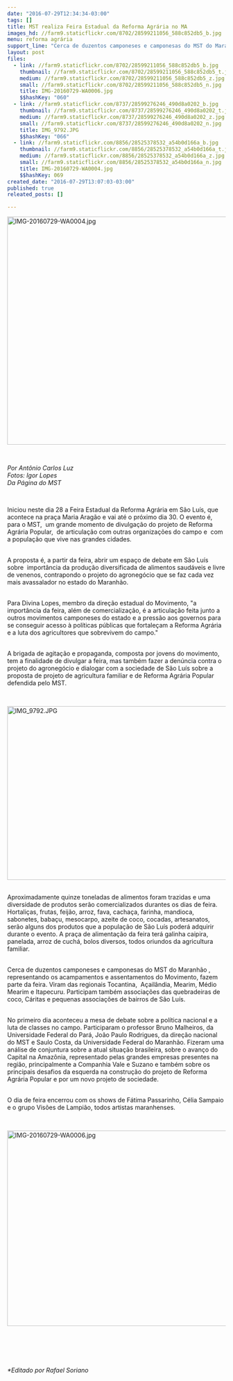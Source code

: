 ```yaml
---
date: "2016-07-29T12:34:34-03:00"
tags: []
title: MST realiza Feira Estadual da Reforma Agrária no MA
images_hd: //farm9.staticflickr.com/8702/28599211056_588c852db5_b.jpg
menu: reforma agrária
support_line: "Cerca de duzentos camponeses e camponesas do MST do Maranhão , representando os acampamentos e assentamentos do Movimento, fazem parte da feira."
layout: post
files:
  - link: //farm9.staticflickr.com/8702/28599211056_588c852db5_b.jpg
    thumbnail: //farm9.staticflickr.com/8702/28599211056_588c852db5_t.jpg
    medium: //farm9.staticflickr.com/8702/28599211056_588c852db5_z.jpg
    small: //farm9.staticflickr.com/8702/28599211056_588c852db5_n.jpg
    title: IMG-20160729-WA0006.jpg
    $$hashKey: "060"
  - link: //farm9.staticflickr.com/8737/28599276246_490d8a0202_b.jpg
    thumbnail: //farm9.staticflickr.com/8737/28599276246_490d8a0202_t.jpg
    medium: //farm9.staticflickr.com/8737/28599276246_490d8a0202_z.jpg
    small: //farm9.staticflickr.com/8737/28599276246_490d8a0202_n.jpg
    title: IMG_9792.JPG
    $$hashKey: "066"
  - link: //farm9.staticflickr.com/8856/28525378532_a54b0d166a_b.jpg
    thumbnail: //farm9.staticflickr.com/8856/28525378532_a54b0d166a_t.jpg
    medium: //farm9.staticflickr.com/8856/28525378532_a54b0d166a_z.jpg
    small: //farm9.staticflickr.com/8856/28525378532_a54b0d166a_n.jpg
    title: IMG-20160729-WA0004.jpg
    $$hashKey: 069
created_date: "2016-07-29T13:07:03-03:00"
published: true
releated_posts: []

---
```

<p><img alt="IMG-20160729-WA0004.jpg" height="525" src="//farm9.staticflickr.com/8856/28525378532_a54b0d166a_b.jpg" width="700" /></p>

<p>&nbsp;</p>

<p><em>Por Ant&ocirc;nio Carlos Luz<br />
Fotos: Igor Lopes<br />
Da P&aacute;gina do MST</em></p>

<p>&nbsp;</p>

<p>Iniciou neste dia 28 a Feira Estadual da Reforma Agr&aacute;ria em S&atilde;o Lu&iacute;s, que acontece na pra&ccedil;a Maria Arag&atilde;o e vai at&eacute; o pr&oacute;ximo dia 30. O evento &eacute;, para o MST,&nbsp; um grande momento de divulga&ccedil;&atilde;o do projeto de Reforma Agr&aacute;ria Popular,&nbsp; de articula&ccedil;&atilde;o com outras organiza&ccedil;&otilde;es do campo e&nbsp; com&nbsp; a popula&ccedil;&atilde;o que vive nas grandes cidades.</p>

<p><br />
A proposta &eacute;, a partir da feira, abrir um espa&ccedil;o de debate em S&atilde;o Lu&iacute;s sobre&nbsp; import&acirc;ncia da produ&ccedil;&atilde;o diversificada de alimentos saud&aacute;veis e livre de venenos, contrapondo o projeto do agroneg&oacute;cio que se faz cada vez mais avassalador no estado do Maranh&atilde;o.</p>

<p><br />
Para Divina Lopes, membro da dire&ccedil;&atilde;o estadual do Movimento, &quot;a import&acirc;ncia da feira, al&eacute;m de comercializa&ccedil;&atilde;o, &eacute; a articula&ccedil;&atilde;o feita junto a outros movimentos camponeses do estado e a press&atilde;o aos governos para se conseguir acesso &agrave; pol&iacute;ticas p&uacute;blicas que fortale&ccedil;am a Reforma Agr&aacute;ria e a luta dos agricultores que sobrevivem do campo.&quot;</p>

<p><br />
A brigada de agita&ccedil;&atilde;o e propaganda, composta por jovens do movimento, tem a finalidade de divulgar a feira, mas tamb&eacute;m fazer a den&uacute;ncia contra o projeto do agroneg&oacute;cio e dialogar com a sociedade de S&atilde;o Lu&iacute;s sobre a proposta de projeto de agricultura familiar e de Reforma Agr&aacute;ria Popular defendida pelo MST.</p>

<p>&nbsp;</p>

<p><img alt="IMG_9792.JPG" height="400" src="//farm9.staticflickr.com/8737/28599276246_490d8a0202_b.jpg" width="600" /></p>

<p><br />
Aproximadamente quinze toneladas de alimentos foram trazidas e uma diversidade de produtos ser&atilde;o comercializados durantes os dias de feira.&nbsp; Hortali&ccedil;as, frutas, feij&atilde;o, arroz, fava, cacha&ccedil;a, farinha, mandioca, sabonetes, baba&ccedil;u, mesocarpo, azeite de coco, cocadas, artesanatos, ser&atilde;o alguns dos produtos que a popula&ccedil;&atilde;o de S&atilde;o Lu&iacute;s poder&aacute; adquirir durante o evento. A pra&ccedil;a de alimenta&ccedil;&atilde;o da feira ter&aacute; galinha caipira, panelada, arroz de cuch&aacute;, bolos diversos, todos oriundos da agricultura familiar.</p>

<p><br />
Cerca de duzentos camponeses e camponesas do MST do Maranh&atilde;o , representando os acampamentos e assentamentos do Movimento, fazem parte da feira. Viram das regionais Tocantina,&nbsp; A&ccedil;ail&acirc;ndia, Mearim, M&eacute;dio Mearim e Itapecuru. Participam tamb&eacute;m associa&ccedil;&otilde;es das quebradeiras de coco, C&aacute;ritas e pequenas associa&ccedil;&otilde;es de bairros de S&atilde;o Lu&iacute;s.</p>

<p><br />
No primeiro dia aconteceu a mesa de debate sobre a pol&iacute;tica nacional e a luta de classes no campo. Participaram o professor Bruno Malheiros, da Universidade Federal do Par&aacute;, Jo&atilde;o Paulo Rodrigues, da dire&ccedil;&atilde;o nacional do MST e Saulo Costa, da Universidade Federal do Maranh&atilde;o. Fizeram uma an&aacute;lise de conjuntura sobre a atual situa&ccedil;&atilde;o brasileira, sobre o avan&ccedil;o do Capital na Amaz&ocirc;nia, representado pelas grandes empresas presentes na regi&atilde;o, principalmente a Companhia Vale e Suzano e tamb&eacute;m sobre os principais desafios da esquerda na constru&ccedil;&atilde;o do projeto de Reforma Agr&aacute;ria Popular e por um novo projeto de sociedade.</p>

<p><br />
O dia de feira encerrou com os shows de F&aacute;tima Passarinho, C&eacute;lia Sampaio e o grupo Vis&otilde;es de Lampi&atilde;o, todos artistas maranhenses.</p>

<p>&nbsp;</p>

<p><img alt="IMG-20160729-WA0006.jpg" height="450" src="//farm9.staticflickr.com/8702/28599211056_588c852db5_b.jpg" width="600" /></p>

<p><br />
&nbsp;</p>

<p>&nbsp;</p>

<p><em>*Editado por Rafael Soriano</em></p>
